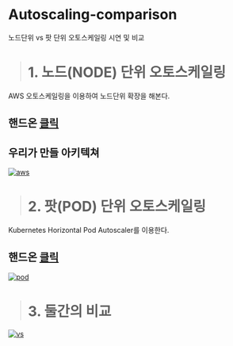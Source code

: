 # Autoscaling-comparison
노드단위 vs 팟 단위 오토스케일링 시연 및 비교

> # 1. 노드(NODE) 단위 오토스케일링

AWS 오토스케일링을 이용하여 노드단위 확장을 해본다.

## 핸드온 [클릭](doc/1.node-scale.md)

## 우리가 만들 아키텍쳐
[![aws](https://github.com/jmyung/autoscale-comparison/blob/master/doc/architecture.png?raw=true)]()




> # 2. 팟(POD) 단위 오토스케일링

Kubernetes Horizontal Pod Autoscaler를 이용한다.

## 핸드온 [클릭](doc/2.pod-scale.md)

[![pod](https://d33wubrfki0l68.cloudfront.net/4fe1ef7265a93f5f564bd3fbb0269ebd10b73b4e/1775d/images/docs/horizontal-pod-autoscaler.svg)]()




> # 3. 둘간의 비교

[![vs](https://github.com/jmyung/autoscale-comparison/blob/master/doc/node-vs-pod.png?raw=true)]()
